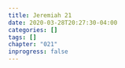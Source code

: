 ```yaml
---
title: Jeremiah 21
date: 2020-03-28T20:27:30-04:00
categories: []
tags: []
chapter: "021"
inprogress: false
---
```


